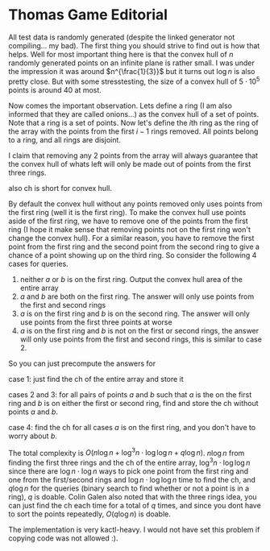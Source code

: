 # Thomas Game Editorial

All test data is randomly generated (despite the linked generator not compiling... my bad). The first thing you should strive to find out is how that helps. Well for most important thing here is that the convex hull of $n$ randomly generated points on an infinite plane is rather small. I was under the impression it was around $n^{\frac{1}{3}}$ but it turns out $\log n$ is also pretty close. But with some stresstesting, the size of a convex hull of $5\cdot 10^5$ points is around $40$ at most. 



Now comes the important observation. Lets define a ring (I am also informed that they are called onions...) as the convex hull of a set of points. Note that a ring is a set of points. Now let's define the $i$th ring as the ring of the array with the points from the first $i-1$ rings removed. All points belong to a ring, and all rings are disjoint. 



I claim that removing any $2$ points from the array will always guarantee that the convex hull of whats left will only be made out of points from the first three rings.

also ch is short for convex hull.

By default the convex hull without any points removed only uses points from the first ring (well it is the first ring). To make the convex hull use points aside of the first ring, we have to remove one of the points from the first ring (I hope it make sense that removing points not on the first ring won't change the convex hull). For a similar reason, you have to remove the first point from the first ring and the second point from the second ring to give a chance of a point showing up on the third ring. So consider the following 4 cases for queries.

1. neither $a$ or $b$ is on the first ring. Output the convex hull area of the entire array
2. $a$ and $b$ are both on the first ring. The answer will only use points from the first and second rings
3. $a$ is on the first ring and $b$ is on the second ring. The answer will only use points from the first three points at worse
4. $a$ is on the first ring and $b$ is not on the first or second rings, the answer will only use points from the first and second rings, this is similar to case 2.

So you can just precompute the answers for

case 1: just find the ch of the entire array and store it

cases 2 and 3: for all pairs of points $a$ and $b$ such that $a$ is the on the first ring and $b$ is on either the first or second ring, find and store the ch without points $a$ and $b$.

case 4: find the ch for all cases $a$ is on the first ring, and you don't have to worry about $b$.



The total complexity is $O(n\log n + \log^3 n \cdot \log\log n + q \log n)$​. $n \log n$ from finding the first three rings and the ch of the entire array, $\log^3 n \cdot \log \log n$ since there are $\log n \cdot \log n$ ways to pick one point from the first ring and one from the first/second rings and $\log n \cdot \log \log n$ time to find the ch, and $q \log n$ for the queries (binary search to find whether or not a point is in a ring), $q$ is doable. Colin Galen also noted that with the three rings idea, you can just find the ch each time for a total of $q$ times, and since you dont have to sort the points repeatedly, $O(q \log n)$ is doable.



The implementation is very kactl-heavy. I would not have set this problem if copying code was not allowed :).